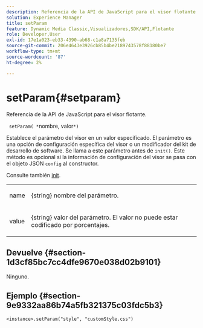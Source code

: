 ```yaml
---
description: Referencia de la API de JavaScript para el visor flotante.
solution: Experience Manager
title: setParam
feature: Dynamic Media Classic,Visualizadores,SDK/API,Flotante
role: Developer,User
exl-id: 17e1a023-eb33-4390-ab68-c1a8a7135feb
source-git-commit: 206e4643e3926cb85b4be2189743578f88180be7
workflow-type: tm+mt
source-wordcount: '87'
ht-degree: 2%

---
```


# setParam{#setparam}

Referencia de la API de JavaScript para el visor flotante.

` setParam( *`nombre, valor`*)`

Establece el parámetro del visor en un valor especificado. El parámetro es una opción de configuración específica del visor o un modificador del kit de desarrollo de software. Se llama a este parámetro antes de `init()`. Este método es opcional si la información de configuración del visor se pasa con el objeto JSON `config` al constructor.

Consulte también [init](../../../c-html5-s7-aem-asset-viewers/c-html5-flyout-viewer-20-about/c-html5-flyout-viewer-20-javascriptapiref/r-html5-flyout-viewer-20-javascriptapiref-init.md#reference-8651640683fc4a538bfb660709d1a463).

<table id="table_896DFF34A68A403DB93A6D597461A573"> 
 <tbody> 
  <tr> 
   <td colname="col1"> <p> <span class="codeph"> <span class="varname"> name  </span> </span> </p> </td> 
   <td colname="col2"> <p> <span class="codeph"> {string}  </span> nombre del parámetro. </p> </td> 
  </tr> 
  <tr> 
   <td colname="col1"> <p> <span class="codeph"> <span class="varname"> value  </span> </span> </p> </td> 
   <td colname="col2"> <p> <span class="codeph"> {string}  </span> valor del parámetro. El valor no puede estar codificado por porcentajes. </p> </td> 
  </tr> 
 </tbody> 
</table>

## Devuelve {#section-1d3cf85bc7cc4dfe9670e038d02b9101}

Ninguno.

## Ejemplo {#section-9e9332aa86b74a5fb321375c03fdc5b3}

```
<instance>.setParam("style", "customStyle.css")
```
